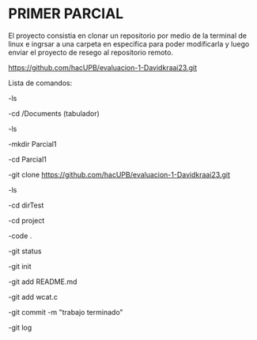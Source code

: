 <h1> PRIMER PARCIAL </h1>

El proyecto consistia en clonar un repositorio por medio de la terminal de linux e ingrsar a una carpeta en especifica para poder modificarla y luego enviar el proyecto de resego al repositorio remoto.

https://github.com/hacUPB/evaluacion-1-Davidkraai23.git

Lista de comandos:

-ls 

-cd /Documents (tabulador)

-ls

-mkdir Parcial1

-cd Parcial1

-git clone https://github.com/hacUPB/evaluacion-1-Davidkraai23.git

-ls

-cd dirTest

-cd project

-code .

-git status

-git init

-git add README.md

-git add wcat.c

-git commit -m "trabajo terminado"

-git log
